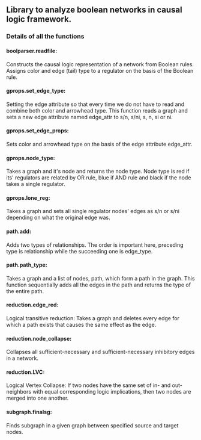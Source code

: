 ## Library to analyze boolean networks in causal logic framework.
### Details of all the functions
#### boolparser.readfile:
Constructs the causal logic representation of a network from Boolean rules. Assigns color and edge (tail) type to a regulator on the basis of the Boolean rule.
#### gprops.set_edge_type:
Setting the edge attribute so that every time we do not have to read and combine both color and arrowhead type. This function reads a graph and sets a new edge attribute named edge_attr to s/n, s/ni, s, n, si or ni.
#### gprops.set_edge_props:
Sets color and arrowhead type on the basis of the edge attribute edge_attr.
#### gprops.node_type:
Takes a graph and it's node and returns the node type. Node type is red if its' regulators are related by OR rule, blue if AND rule and black if the node takes a single regulator.
#### gprops.lone_reg:
Takes a graph and sets all single regulator nodes' edges as s/n or s/ni depending on what the original edge was.
#### path.add:
Adds two types of relationships. The order is important here, preceding type is relationship while the succeeding one is edge_type.
#### path.path_type:
Takes a graph and a list of nodes, path, which form a path in the graph. This function sequentially adds all the edges in the path and returns the type of the entire path.
#### reduction.edge_red:
Logical transitive reduction: Takes a graph and deletes every edge for which a path exists that causes the same effect as the edge.
#### reduction.node_collapse:
Collapses all sufficient-necessary and sufficient-necessary inhibitory edges in a network.
#### reduction.LVC:
Logical Vertex Collapse: If two nodes have the same set of in- and out-neighbors with equal corresponding logic implications, then two nodes are merged into one another.
#### subgraph.finalsg:
Finds subgraph in a given graph between specified source and target nodes.
